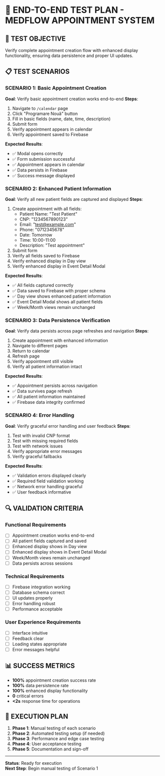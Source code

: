 # 🧪 **END-TO-END TEST PLAN - MEDFLOW APPOINTMENT SYSTEM**

## **🎯 TEST OBJECTIVE**
Verify complete appointment creation flow with enhanced display functionality, ensuring data persistence and proper UI updates.

## **📋 TEST SCENARIOS**

### **SCENARIO 1: Basic Appointment Creation**
**Goal**: Verify basic appointment creation works end-to-end
**Steps**:
1. Navigate to `/calendar` page
2. Click "Programare Nouǎ" button
3. Fill in basic fields (name, date, time, description)
4. Submit form
5. Verify appointment appears in calendar
6. Verify appointment saved to Firebase

**Expected Results**:
- ✅ Modal opens correctly
- ✅ Form submission successful
- ✅ Appointment appears in calendar
- ✅ Data persists in Firebase
- ✅ Success message displayed

### **SCENARIO 2: Enhanced Patient Information**
**Goal**: Verify all new patient fields are captured and displayed
**Steps**:
1. Create appointment with all fields:
   - Patient Name: "Test Patient"
   - CNP: "1234567890123"
   - Email: "test@example.com"
   - Phone: "0712345678"
   - Date: Tomorrow
   - Time: 10:00-11:00
   - Description: "Test appointment"
2. Submit form
3. Verify all fields saved to Firebase
4. Verify enhanced display in Day view
5. Verify enhanced display in Event Detail Modal

**Expected Results**:
- ✅ All fields captured correctly
- ✅ Data saved to Firebase with proper schema
- ✅ Day view shows enhanced patient information
- ✅ Event Detail Modal shows all patient fields
- ✅ Week/Month views remain unchanged

### **SCENARIO 3: Data Persistence Verification**
**Goal**: Verify data persists across page refreshes and navigation
**Steps**:
1. Create appointment with enhanced information
2. Navigate to different pages
3. Return to calendar
4. Refresh page
5. Verify appointment still visible
6. Verify all patient information intact

**Expected Results**:
- ✅ Appointment persists across navigation
- ✅ Data survives page refresh
- ✅ All patient information maintained
- ✅ Firebase data integrity confirmed

### **SCENARIO 4: Error Handling**
**Goal**: Verify graceful error handling and user feedback
**Steps**:
1. Test with invalid CNP format
2. Test with missing required fields
3. Test with network issues
4. Verify appropriate error messages
5. Verify graceful fallbacks

**Expected Results**:
- ✅ Validation errors displayed clearly
- ✅ Required field validation working
- ✅ Network error handling graceful
- ✅ User feedback informative

## **🔍 VALIDATION CRITERIA**

### **Functional Requirements**
- [ ] Appointment creation works end-to-end
- [ ] All patient fields captured and saved
- [ ] Enhanced display shows in Day view
- [ ] Enhanced display shows in Event Detail Modal
- [ ] Week/Month views remain unchanged
- [ ] Data persists across sessions

### **Technical Requirements**
- [ ] Firebase integration working
- [ ] Database schema correct
- [ ] UI updates properly
- [ ] Error handling robust
- [ ] Performance acceptable

### **User Experience Requirements**
- [ ] Interface intuitive
- [ ] Feedback clear
- [ ] Loading states appropriate
- [ ] Error messages helpful

## **📊 SUCCESS METRICS**

- **100%** appointment creation success rate
- **100%** data persistence rate
- **100%** enhanced display functionality
- **0** critical errors
- **<2s** response time for operations

## **🚀 EXECUTION PLAN**

1. **Phase 1**: Manual testing of each scenario
2. **Phase 2**: Automated testing setup (if needed)
3. **Phase 3**: Performance and edge case testing
4. **Phase 4**: User acceptance testing
5. **Phase 5**: Documentation and sign-off

---

**Status**: Ready for execution  
**Next Step**: Begin manual testing of Scenario 1
